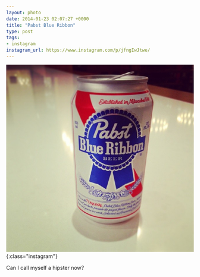 ```yaml
---
layout: photo
date: 2014-01-23 02:07:27 +0000
title: "Pabst Blue Ribbon"
type: post
tags:
- instagram
instagram_url: https://www.instagram.com/p/jfngIwJtwe/
---
```


![Instagram - jfngIwJtwe](/img/jfngIwJtwe.jpg){:class="instagram"}

Can I call myself a hipster now?

